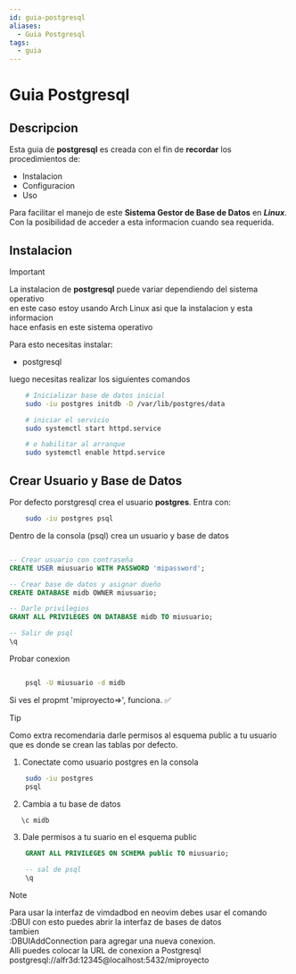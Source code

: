 ```yaml
---
id: guia-postgresql
aliases:
  - Guia Postgresql
tags:
  - guia
---
```


# Guia Postgresql

## Descripcion

Esta guia de **postgresql** es creada con el fin de **recordar** los procedimientos de:

- Instalacion
- Configuracion
- Uso

Para facilitar el manejo de este **Sistema Gestor de Base de Datos** en **_Linux_**. Con la posibilidad de acceder a esta
informacion cuando sea requerida.

## Instalacion

> [!important]
> La instalacion de **postgresql** puede variar dependiendo del sistema operativo  
> en este caso estoy usando Arch Linux asi que la instalacion y esta informacion  
> hace enfasis en este sistema operativo

Para esto necesitas instalar:

- postgresql

luego necesitas realizar los siguientes comandos

```bash
    # Inicializar base de datos inicial
    sudo -iu postgres initdb -D /var/lib/postgres/data

    # iniciar el servicio
    sudo systemctl start httpd.service

    # o habilitar al arranque
    sudo systemctl enable httpd.service

```

## Crear Usuario y Base de Datos

Por defecto porstgresql crea el usuario **postgres**. Entra con:

```bash
    sudo -iu postgres psql

```

Dentro de la consola (psql) crea un usuario y base de datos

```sql

-- Crear usuario con contraseña
CREATE USER miusuario WITH PASSWORD 'mipassword';

-- Crear base de datos y asignar dueño
CREATE DATABASE midb OWNER miusuario;

-- Darle privilegios
GRANT ALL PRIVILEGES ON DATABASE midb TO miusuario;

-- Salir de psql
\q

```

Probar conexion

```bash

    psql -U miusuario -d midb

```

Si ves el propmt 'miproyecto=>', funciona. ✅

> [!tip]
> Como extra recomendaria darle permisos al esquema public a tu usuario  
> que es donde se crean las tablas por defecto.

1. Conectate como usuario postgres en la consola

```bash
    sudo -iu postgres
    psql

```

2. Cambia a tu base de datos

```sql
   \c midb

```

3. Dale permisos a tu suario en el esquema public

```sql
    GRANT ALL PRIVILEGES ON SCHEMA public TO miusuario;

    -- sal de psql
    \q

```

> [!note]
> Para usar la interfaz de vimdadbod en neovim debes usar el comando  
> :DBUI con esto puedes abrir la interfaz de bases de datos  
> tambien  
> :DBUIAddConnection para agregar una nueva conexion.  
> Alli puedes colocar la URL de conexion a Postgresql  
> postgresql://alfr3d:12345@localhost:5432/miproyecto
